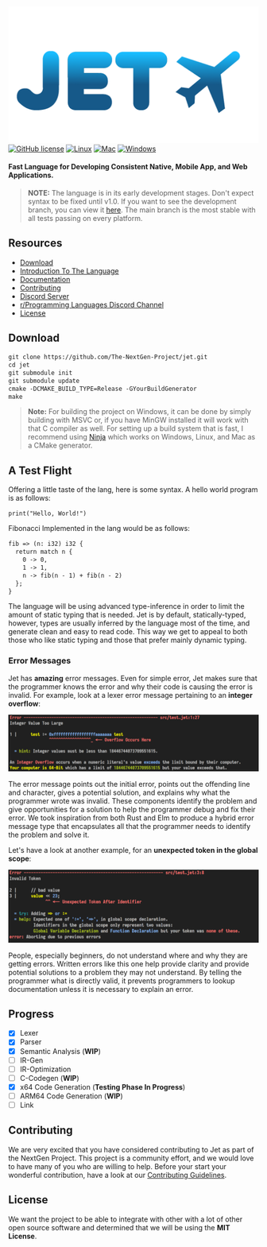 ![Jet](https://github.com/The-NextGen-Project/jet/blob/main/.github/JETV4Large3.png)
[![GitHub license](https://img.shields.io/github/license/The-NextGen-Project/jet?color=%2320ba37&label=License&logo=%2320ba37&logoColor=%2320ba37&style=for-the-badge)](https://github.com/The-NextGen-Project/jet/blob/main/LICENSE)
[![Linux](https://img.shields.io/github/workflow/status/The-NextGen-Project/jet/Linux?label=Linux&style=for-the-badge&logo=github)]()
[![Mac](https://img.shields.io/github/workflow/status/The-NextGen-Project/jet/MacOS?label=MacOS&style=for-the-badge&logo=github)]()
[![Windows](https://img.shields.io/github/workflow/status/The-NextGen-Project/jet/Windows?label=Windows&style=for-the-badge&logo=github)]()

#### Fast Language for Developing Consistent Native, Mobile App, and Web Applications.

> **NOTE:** The language is in its early development stages. Don't expect syntax to be fixed until v1.0. If you want to see the development branch, you can view it [here](https://github.com/The-NextGen-Project/jet/tree/dev). The main branch is the most stable with all tests passing on every platform.

Resources
-----------------

* [Download](#download)
* [Introduction To The Language](#a-test-flight)
* [Documentation](https://github.com/The-NextGen-Project/jet/blob/main/LANG.md)
* [Contributing](#contributing)
* [Discord Server](https://discord.gg/8cnuzFxZGx)
* [r/Programming Languages Discord Channel](https://discord.gg/tft9Nw5jm6)
* [License](#license)

Download
---------

```
git clone https://github.com/The-NextGen-Project/jet.git
cd jet
git submodule init
git submodule update
cmake -DCMAKE_BUILD_TYPE=Release -GYourBuildGenerator
make
```

> **Note:** For building the project on Windows, it can be done by simply building with MSVC or, if you have MinGW installed it will work with that C compiler as well. For setting up a build system that is fast, I recommend using [Ninja](https://ninja-build.org/) which works on Windows, Linux, and Mac as a CMake generator.

A Test Flight
-------------
Offering a little taste of the lang, here is some syntax. A hello world program is as follows:

```zig
print("Hello, World!")
```

Fibonacci Implemented in the lang would be as follows:

```zig
fib => (n: i32) i32 {
  return match n {
    0 -> 0,
    1 -> 1,
    n -> fib(n - 1) + fib(n - 2)
  };
}
```

The language will be using advanced type-inference in order to limit the amount of static typing that is needed. Jet is
by default, statically-typed, however, types are usually inferred by the language most of the time, and generate clean
and easy to read code. This way we get to appeal to both those who like static typing and those that prefer mainly
dynamic typing.

### Error Messages

Jet has **amazing** error messages. Even for simple error, Jet makes sure that the programmer knows the error and why
their code is causing the error is invalid. For example, look at a lexer error message pertaining to an **integer
overflow**:

![](https://github.com/The-NextGen-Project/jet/blob/main/.github/LexErrorExample.png)

The error message points out the initial error, points out the offending line and character, gives a potential solution,
and explains why what the programmer wrote was invalid. These components identify the problem and give opportunities for
a solution to help the programmer debug and fix their error. We took inspiration from both Rust and Elm to produce a
hybrid error message type that encapsulates all that the programmer needs to identify the problem and solve it.

Let's have a look at another example, for an **unexpected token in the global scope**:

![](https://github.com/The-NextGen-Project/jet/blob/main/.github/ParseErrorExample1.png)

People, especially beginners, do not understand where and why they are getting errors. Written errors like this one help
provide clarity and provide potential solutions to a problem they may not understand. By telling the programmer what is
directly valid, it prevents programmers to lookup documentation unless it is necessary to explain an error.


Progress
----------

- [x] Lexer
- [x] Parser
- [x] Semantic Analysis (**WIP**)
- [ ] IR-Gen
- [ ] IR-Optimization
- [ ] C-Codegen (**WIP**)
- [x] x64 Code Generation (**Testing Phase In Progress**)
- [ ] ARM64 Code Generation (**WIP**)
- [ ] Link

Contributing
-------------
We are very excited that you have considered contributing to Jet as part of the NextGen Project. This project is a
community effort, and we would love to have many of you who are willing to help. Before your start your wonderful
contribution, have a look at our
[Contributing Guidelines](https://github.com/The-NextGen-Project/jet/blob/main/CONTRIBUTING.md).

License
----------
We want the project to be able to integrate with other with a lot of other open source software and determined that we
will be using the **MIT License**.
